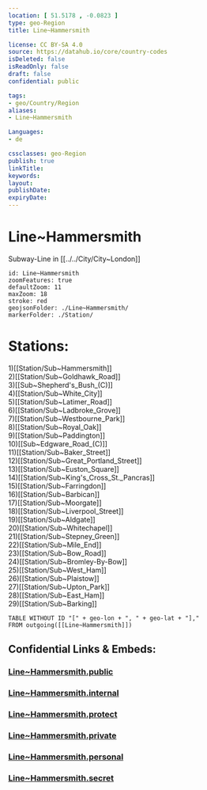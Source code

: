 ```yaml
---
location: [ 51.5178 , -0.0823 ] 
type: geo-Region
title: Line~Hammersmith

license: CC BY-SA 4.0
source: https://datahub.io/core/country-codes
isDeleted: false
isReadOnly: false
draft: false
confidential: public

tags:
- geo/Country/Region
aliases:
- Line~Hammersmith

Languages:
- de

cssclasses: geo-Region
publish: true
linkTitle: 
keywords: 
layout: 
publishDate: 
expiryDate: 
---
```


# Line~Hammersmith

Subway-Line in [[../../City/City~London]] 


```leaflet
id: Line~Hammersmith
zoomFeatures: true 
defaultZoom: 11 
maxZoom: 18
stroke: red
geojsonFolder: ./Line~Hammersmith/
markerFolder: ./Station/
```


# Stations:
1)[[Station/Sub~Hammersmith]]  
2)[[Station/Sub~Goldhawk_Road]]  
3)[[Sub~Shepherd's_Bush_(C)]]  
4)[[Station/Sub~White_City]]  
5)[[Station/Sub~Latimer_Road]]  
6)[[Station/Sub~Ladbroke_Grove]]  
7)[[Station/Sub~Westbourne_Park]]  
8)[[Station/Sub~Royal_Oak]]  
9)[[Station/Sub~Paddington]]  
10)[[Sub~Edgware_Road_(C)]]  
11)[[Station/Sub~Baker_Street]]  
12)[[Station/Sub~Great_Portland_Street]]  
13)[[Station/Sub~Euston_Square]]  
14)[[Station/Sub~King's_Cross_St._Pancras]]  
15)[[Station/Sub~Farringdon]]  
16)[[Station/Sub~Barbican]]  
17)[[Station/Sub~Moorgate]]  
18)[[Station/Sub~Liverpool_Street]]  
19)[[Station/Sub~Aldgate]]  
20)[[Station/Sub~Whitechapel]]  
21)[[Station/Sub~Stepney_Green]]  
22)[[Station/Sub~Mile_End]]  
23)[[Station/Sub~Bow_Road]]  
24)[[Station/Sub~Bromley-By-Bow]]  
25)[[Station/Sub~West_Ham]]  
26)[[Station/Sub~Plaistow]]  
27)[[Station/Sub~Upton_Park]]  
28)[[Station/Sub~East_Ham]]  
29)[[Station/Sub~Barking]]  

```dataview
TABLE WITHOUT ID "[" + geo-lon + ", " + geo-lat + "],"
FROM outgoing([[Line~Hammersmith]])
```


## Confidential Links & Embeds: 

### [Line~Hammersmith.public](/_public/\Earth\Continent\Europe\Europe~North\UK\England\Regions~England\London,Greater\cities~GreaterLondon\UndergroundLine~Hammersmith.public.md) 

### [Line~Hammersmith.internal](/_internal/\Earth\Continent\Europe\Europe~North\UK\England\Regions~England\London,Greater\cities~GreaterLondon\UndergroundLine~Hammersmith.internal.md) 

### [Line~Hammersmith.protect](/_protect/\Earth\Continent\Europe\Europe~North\UK\England\Regions~England\London,Greater\cities~GreaterLondon\UndergroundLine~Hammersmith.protect.md) 

### [Line~Hammersmith.private](/_private/\Earth\Continent\Europe\Europe~North\UK\England\Regions~England\London,Greater\cities~GreaterLondon\UndergroundLine~Hammersmith.private.md) 

### [Line~Hammersmith.personal](/_personal/\Earth\Continent\Europe\Europe~North\UK\England\Regions~England\London,Greater\cities~GreaterLondon\UndergroundLine~Hammersmith.personal.md) 

### [Line~Hammersmith.secret](/_secret/\Earth\Continent\Europe\Europe~North\UK\England\Regions~England\London,Greater\cities~GreaterLondon\UndergroundLine~Hammersmith.secret.md)

